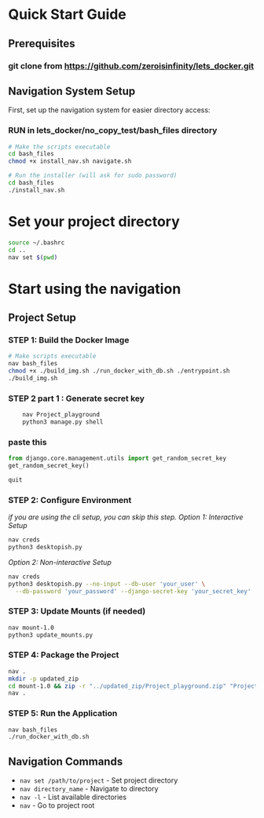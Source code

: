 # Quick Start Guide

## Prerequisites 
### git clone from https://github.com/zeroisinfinity/lets_docker.git

## Navigation System Setup
First, set up the navigation system for easier directory access:

### RUN in lets_docker/no_copy_test/bash_files directory
```bash
# Make the scripts executable
cd bash_files
chmod +x install_nav.sh navigate.sh
```
```bash
# Run the installer (will ask for sudo password)
cd bash_files
./install_nav.sh
```
# Set your project directory
```bash
source ~/.bashrc
cd ..
nav set $(pwd)
```
# Start using the navigation


## Project Setup

### STEP 1: Build the Docker Image
```bash
# Make scripts executable
nav bash_files
chmod +x ./build_img.sh ./run_docker_with_db.sh ./entrypoint.sh
./build_img.sh
```

### STEP 2 part 1 : Generate secret key
```bash
    nav Project_playground
    python3 manage.py shell
```
### paste this 
```python
from django.core.management.utils import get_random_secret_key
get_random_secret_key()
```
```python
quit
```

### STEP 2: Configure Environment
*if you are using the cli setup, you can skip this step.*
*Option 1: Interactive Setup*
```bash
nav creds
python3 desktopish.py
```

*Option 2: Non-interactive Setup*
```bash
nav creds
python3 desktopish.py --no-input --db-user 'your_user' \
  --db-password 'your_password' --django-secret-key 'your_secret_key'
```

### STEP 3: Update Mounts (if needed)
```bash
nav mount-1.0
python3 update_mounts.py
```

### STEP 4: Package the Project
```bash
nav .
mkdir -p updated_zip
cd mount-1.0 && zip -r "../updated_zip/Project_playground.zip" "Project_playground"
nav .
```

### STEP 5: Run the Application
```bash
nav bash_files
./run_docker_with_db.sh
```

## Navigation Commands
- `nav set /path/to/project` - Set project directory
- `nav directory_name` - Navigate to directory
- `nav -l` - List available directories
- `nav` - Go to project root